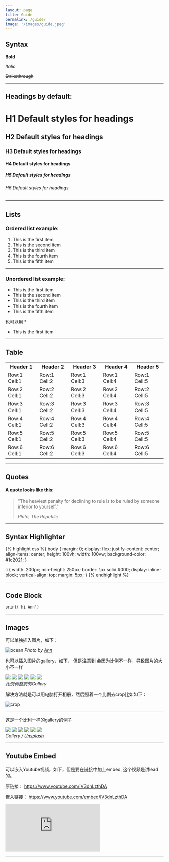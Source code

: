 ```yaml
---
layout: page
title: Guide
permalink: /guide/
image: '/images/guide.jpeg'
---
```


## Syntax

**Bold** 

*Italic*

~~Strikethrough~~ <!--- 在单词的左右两边加两个～ -->

***

## Headings by default:

# H1 Default styles for headings
## H2 Default styles for headings
### H3 Default styles for headings
#### H4 Default styles for headings
##### H5 Default styles for headings
###### H6 Default styles for headings

***

## Lists

### Ordered list example:

1. This is the first item
2. This is the second item
3. This is the third item
4. This is the fourth item
5. This is the fifth item

***

### Unordered list example:

- This is the first item
- This is the second item
- This is the third item
- This is the fourth item
- This is the fifth item

也可以用 *

* This is the first item

***

## Table

<div class="table-container">
  <table>
    <tr><th>Header 1</th><th>Header 2</th><th>Header 3</th><th>Header 4</th><th>Header 5</th></tr>
    <tr><td>Row:1 Cell:1</td><td>Row:1 Cell:2</td><td>Row:1 Cell:3</td><td>Row:1 Cell:4</td><td>Row:1 Cell:5</td></tr>
    <tr><td>Row:2 Cell:1</td><td>Row:2 Cell:2</td><td>Row:2 Cell:3</td><td>Row:2 Cell:4</td><td>Row:2 Cell:5</td></tr>
    <tr><td>Row:3 Cell:1</td><td>Row:3 Cell:2</td><td>Row:3 Cell:3</td><td>Row:3 Cell:4</td><td>Row:3 Cell:5</td></tr>
    <tr><td>Row:4 Cell:1</td><td>Row:4 Cell:2</td><td>Row:4 Cell:3</td><td>Row:4 Cell:4</td><td>Row:4 Cell:5</td></tr>
    <tr><td>Row:5 Cell:1</td><td>Row:5 Cell:2</td><td>Row:5 Cell:3</td><td>Row:5 Cell:4</td><td>Row:5 Cell:5</td></tr>
    <tr><td>Row:6 Cell:1</td><td>Row:6 Cell:2</td><td>Row:6 Cell:3</td><td>Row:6 Cell:4</td><td>Row:6 Cell:5</td></tr>
  </table>
</div>

***

## Quotes

#### A quote looks like this:

> "The heaviest penalty for declining to rule is to be ruled by someone inferior to yourself."
> 
> <cite>Plato, *The Republic*</cite>

***



## Syntax Highlighter

{% highlight css %}
body {
  margin: 0;
  display: flex;
  justify-content: center;
  align-items: center;
  height: 100vh;
  width: 100vw;
  background-color: #1c2021;
}

li {
  width: 200px;
  min-height: 250px;
  border: 1px solid #000;
  display: inline-block;
  vertical-align: top;
  margin: 5px;
}
{% endhighlight %}

***

## Code Block

```
print('hi Ann')
```

***

## Images

可以单独插入图片，如下：

![ocean]({{site.baseurl}}/images/an-2.jpeg)
*Photo by [Ann](https://sianren.com)*

也可以插入图片的gallery，如下， 但是注意到 会因为比例不一样，导致图片的大小不一样

<div class="gallery-box">
  <div class="gallery">
    <img src="/images/an-1.jpeg">
    <img src="/images/an-2.jpeg">
    <img src="/images/an-3.jpeg">
    <img src="/images/an-4.jpeg">
    <img src="/images/an-5.jpeg">
    <img src="/images/an-6.jpeg">
  </div>
  <em>比例调整前的Gallery</em>
</div>

解决方法就是可以用电脑打开相册，然后照着一个比例去crop比如如下：

![crop]({{site.baseurl}}/images/crop_img.png)

***

这是一个比利一样的gallery的例子

<div class="gallery-box">
  <div class="gallery">
    <img src="/images/09.jpg">
    <img src="/images/06.jpg">
    <img src="/images/03.jpg">
    <img src="/images/08.jpg">
    <img src="/images/05.jpg">
    <img src="/images/11.jpg">
  </div>
  <em>Gallery / <a href="https://unsplash.com/" target="_blank">Unsplash</a></em>
</div>


***

## Youtube Embed

可以嵌入Youtube视频，如下，但是要在链接中加上embed, 这个视频是讲lead的。

原链接：
    https://www.youtube.com/IV3dnLzthDA

嵌入链接：
    https://www.youtube.com/embed/IV3dnLzthDA

<p><iframe src="https://www.youtube.com/embed/IV3dnLzthDA" frameborder="0" allowfullscreen></iframe></p>

***
